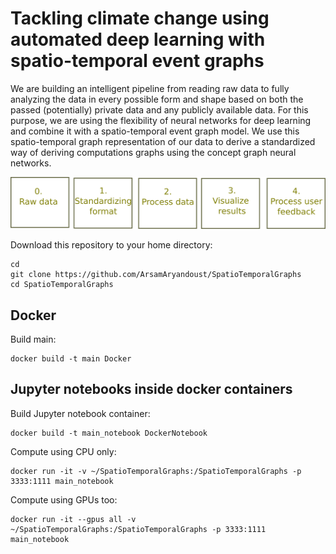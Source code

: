 # Tackling climate change using automated deep learning with spatio-temporal event graphs

We are building an intelligent pipeline from reading raw data to fully analyzing the data in every possible form and shape based on both the passed (potentially) private data and any publicly available data. For this purpose, we are using the flexibility of neural networks for deep learning and combine it with a spatio-temporal event graph model. We use this spatio-temporal graph representation of our data to derive a standardized way of deriving computations graphs using the concept graph neural networks.

![png](figures/drawing.png)



Download this repository to your home directory:
```
cd
git clone https://github.com/ArsamAryandoust/SpatioTemporalGraphs
cd SpatioTemporalGraphs
```

## Docker

Build main:
``` 
docker build -t main Docker
```

## Jupyter notebooks inside docker containers

Build Jupyter notebook container:
``` 
docker build -t main_notebook DockerNotebook
```

Compute using CPU only:
``` 
docker run -it -v ~/SpatioTemporalGraphs:/SpatioTemporalGraphs -p 3333:1111 main_notebook
```

Compute using GPUs too:
``` 
docker run -it --gpus all -v ~/SpatioTemporalGraphs:/SpatioTemporalGraphs -p 3333:1111 main_notebook
```


